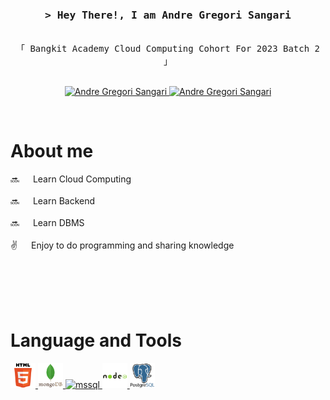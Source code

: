 <h3 align="center">
        <samp>&gt; Hey There!, I am
                <b><a>Andre Gregori Sangari</a></b>
        </samp>
</h3>


<p align="center"> 
  <samp>
    <br>
    「 Bangkit Academy Cloud Computing Cohort For 2023 Batch 2 」
    <br>
    <br>
  </samp>
</p>

<p align="center">
 <a href="https://instagram.com/andre_kiboo" target="_blank">
  <img src="https://img.shields.io/badge/Instagram-fe4164?style=for-the-badge&logo=instagram&logoColor=white" alt="Andre Gregori Sangari" />
 </a> 
 <a href="https://facebook.com/iamanddz" target="_blank">
  <img src="https://img.shields.io/badge/Facebook-20BEFF?&style=for-the-badge&logo=facebook&logoColor=white" alt="Andre Gregori Sangari"  />
  </a> 
</p>
<br />

<!-- About Section -->
 # About me
 
<p>
  
 🔜 &emsp; Learn Cloud Computing <br/><br/>
 🔜 &emsp; Learn Backend <br/><br/>
 🔜 &emsp; Learn DBMS <br/><br/>
 ✌️ &emsp; Enjoy to do programming and sharing knowledge <br/><br/>

</p>

<br/>
<br/>
<br/>

<!-- Language Section -->
# Language and Tools

<p align="left"> <a href="https://www.w3.org/html/" target="_blank" rel="noreferrer"> <img src="https://raw.githubusercontent.com/devicons/devicon/master/icons/html5/html5-original-wordmark.svg" alt="html5" width="40" height="40"/> </a> <a href="https://www.mongodb.com/" target="_blank" rel="noreferrer"> <img src="https://raw.githubusercontent.com/devicons/devicon/master/icons/mongodb/mongodb-original-wordmark.svg" alt="mongodb" width="40" height="40"/> </a> <a href="https://www.microsoft.com/en-us/sql-server" target="_blank" rel="noreferrer"> <img src="https://www.svgrepo.com/show/303229/microsoft-sql-server-logo.svg" alt="mssql" width="40" height="40"/> </a> <a href="https://nodejs.org" target="_blank" rel="noreferrer"> <img src="https://raw.githubusercontent.com/devicons/devicon/master/icons/nodejs/nodejs-original-wordmark.svg" alt="nodejs" width="40" height="40"/> </a> <a href="https://www.postgresql.org" target="_blank" rel="noreferrer"> <img src="https://raw.githubusercontent.com/devicons/devicon/master/icons/postgresql/postgresql-original-wordmark.svg" alt="postgresql" width="40" height="40"/> </a> </p>
